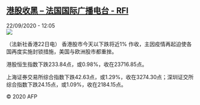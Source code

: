 <!--1600775712000-->
[港股收黑 – 法国国际广播电台 - RFI](http://www.rfi.fr//cn/contenu/20200922-%E6%B8%AF%E8%82%A1%E6%94%B6%E9%BB%91)
------

<div>22/09/2020 - 12:05</div><img src="https://s.rfi.fr/media/display/2f11cb5e-fcc0-11ea-ae13-005056bf87d6/w:310/p:16x9/eco0003b.200922180502.jpg"><div class="t-content__body u-clearfix"><p>（法新社香港22日电）    香港股市今天以下跌将近1% 作收，主因疫情再起迫使各国再度实施封锁措施，美国与欧洲股市都重挫。</p><p>    港股恒生指数下跌233.84点，或0.98%，收在23716.85点。</p><p>    上海证券交易所综合指数下跌42.63点，或1.29%，收在3274.30点；深圳证交所综合指数下跌24.15点，或1.09%，收在2184.15点。</p><p class="t-copyright">© 2020 AFP</p>        </div>
